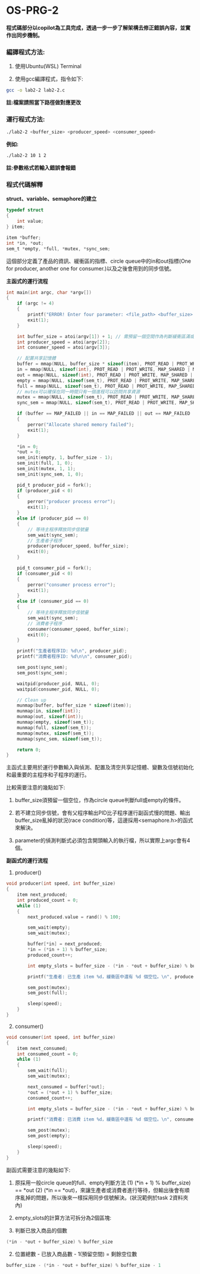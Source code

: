 # OS-PRG-2
**程式碼部分以copilot為工具完成，透過一步一步了解架構去修正錯誤內容，並實作出同步機制。**

### 編譯程式方法:

1. 使用Ubuntu(WSL) Terminal

2. 使用gcc編譯程式，指令如下:

```sh
gcc -o lab2-2 lab2-2.c
```

**註:檔案請照當下路徑做對應更改**

### 運行程式方法:

```sh
./lab2-2 <buffer_size> <producer_speed> <consumer_speed>
```

**例如:**

```sh
./lab2-2 10 1 2
```

**註:參數格式若輸入錯誤會報錯**

### 程式代碼解釋

**struct、variable、semaphore的建立**

```c
typedef struct
{
    int value;
} item;

item *buffer;
int *in, *out;
sem_t *empty, *full, *mutex, *sync_sem;
```

這個部分定義了產品的資訊、緩衝區的指標、circle queue中的in和out指標(One for producer, another one for consumer.)以及之後會用到的同步信號。

**主函式的運行流程**

```c
int main(int argc, char *argv[])
{
    if (argc != 4)
    {
        printf("ERROR! Enter four parameter: <file_path> <buffer_size> <producer_speed> <consumer_speed>\n");
        exit(1);
    }

    int buffer_size = atoi(argv[1]) + 1; // 需預留一個空間作為判斷緩衝區滿或空的條件
    int producer_speed = atoi(argv[2]);
    int consumer_speed = atoi(argv[3]);

    // 配置共享記憶體
    buffer = mmap(NULL, buffer_size * sizeof(item), PROT_READ | PROT_WRITE, MAP_SHARED | MAP_ANONYMOUS, -1, 0);
    in = mmap(NULL, sizeof(int), PROT_READ | PROT_WRITE, MAP_SHARED | MAP_ANONYMOUS, -1, 0);
    out = mmap(NULL, sizeof(int), PROT_READ | PROT_WRITE, MAP_SHARED | MAP_ANONYMOUS, -1, 0);
    empty = mmap(NULL, sizeof(sem_t), PROT_READ | PROT_WRITE, MAP_SHARED | MAP_ANONYMOUS, -1, 0);
    full = mmap(NULL, sizeof(sem_t), PROT_READ | PROT_WRITE, MAP_SHARED | MAP_ANONYMOUS, -1, 0);
    // mutex可以確保在同一時間只有一個進程可以訪問共享資源
    mutex = mmap(NULL, sizeof(sem_t), PROT_READ | PROT_WRITE, MAP_SHARED | MAP_ANONYMOUS, -1, 0);
    sync_sem = mmap(NULL, sizeof(sem_t), PROT_READ | PROT_WRITE, MAP_SHARED | MAP_ANONYMOUS, -1, 0);

    if (buffer == MAP_FAILED || in == MAP_FAILED || out == MAP_FAILED || empty == MAP_FAILED || full == MAP_FAILED || mutex == MAP_FAILED)
    {
        perror("Allocate shared memory failed");
        exit(1);
    }

    *in = 0;
    *out = 0;
    sem_init(empty, 1, buffer_size - 1);
    sem_init(full, 1, 0);
    sem_init(mutex, 1, 1);
    sem_init(sync_sem, 1, 0);

    pid_t producer_pid = fork();
    if (producer_pid < 0)
    {
        perror("producer process error");
        exit(1);
    }
    else if (producer_pid == 0)
    {
        // 等待主程序釋放同步信號量
        sem_wait(sync_sem);
        // 生產者子程序
        producer(producer_speed, buffer_size);
        exit(0);
    }

    pid_t consumer_pid = fork();
    if (consumer_pid < 0)
    {
        perror("consumer process error");
        exit(1);
    }
    else if (consumer_pid == 0)
    {
        // 等待主程序釋放同步信號量
        sem_wait(sync_sem);
        // 消費者子程序
        consumer(consumer_speed, buffer_size);
        exit(0);
    }

    printf("生產者程序ID: %d\n", producer_pid);
    printf("消費者程序ID: %d\n\n", consumer_pid);

    sem_post(sync_sem);
    sem_post(sync_sem);

    waitpid(producer_pid, NULL, 0);
    waitpid(consumer_pid, NULL, 0);

    // Clean up
    munmap(buffer, buffer_size * sizeof(item));
    munmap(in, sizeof(int));
    munmap(out, sizeof(int));
    munmap(empty, sizeof(sem_t));
    munmap(full, sizeof(sem_t));
    munmap(mutex, sizeof(sem_t));
    munmap(sync_sem, sizeof(sem_t));

    return 0;
}
```

主函式主要用於運行參數輸入與偵測、配置及清空共享記憶體、變數及信號初始化和最重要的主程序和子程序的運行。

比較需要注意的幾點如下:

1. buffer_size須預留一個空位，作為circle queue判斷full或empty的條件。

2. 若不建立同步信號，會有父程序輸出PID比子程序運行副函式慢的問題、輸出buffer_size亂掉的狀況(race condition)等，這邊採用<semaphore.h>的函式來解決。

3. parameter的偵測判斷式必須包含開頭輸入的執行檔，所以實際上argc會有4個。

**副函式的運行流程**

1. producer()

```c
void producer(int speed, int buffer_size)
{
    item next_produced;
    int produced_count = 0;
    while (1)
    {
        next_produced.value = rand() % 100;

        sem_wait(empty);
        sem_wait(mutex);

        buffer[*in] = next_produced;
        *in = (*in + 1) % buffer_size;
        produced_count++;

        int empty_slots = buffer_size - (*in - *out + buffer_size) % buffer_size - 1;

        printf("生產者: 已生產 item %d，緩衝區中還有 %d 個空位。\n", produced_count, empty_slots);

        sem_post(mutex);
        sem_post(full);

        sleep(speed);
    }
}
```

2. consumer()

```c
void consumer(int speed, int buffer_size)
{
    item next_consumed;
    int consumed_count = 0;
    while (1)
    {
        sem_wait(full);
        sem_wait(mutex);

        next_consumed = buffer[*out];
        *out = (*out + 1) % buffer_size;
        consumed_count++;

        int empty_slots = buffer_size - (*in - *out + buffer_size) % buffer_size - 1;

        printf("消費者: 已消費 item %d，緩衝區中還有 %d 個空位。\n", consumed_count, empty_slots);

        sem_post(mutex);
        sem_post(empty);

        sleep(speed);
    }
}
```

副函式需要注意的幾點如下:

1. 原採用一般circle queue的full、empty判斷方法 (1) (*in + 1) % buffer_size) == *out (2) (*in == *out)，來讓生產者或消費者進行等待，但輸出後會有順序亂掉的問題，所以後來一樣採用同步信號解決。(狀況範例於task 2資料夾內)

2. empty_slots的計算方法可拆分為2個區塊:

1. 判斷已放入商品的個數

```c
(*in - *out + buffer_size) % buffer_size
```

2. 位置總數 - 已放入商品數 - 1(預留空間) = 剩餘空位數

```c
buffer_size - (*in - *out + buffer_size) % buffer_size - 1
```
